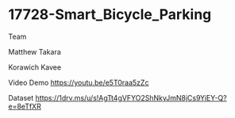 # 17728-Smart_Bicycle_Parking

Team

Matthew Takara

Korawich Kavee

Video Demo
https://youtu.be/e5T0raa5zZc

Dataset
https://1drv.ms/u/s!AgTt4gVFYO2ShNkyJmN8jCs9YiEY-Q?e=8eTfXR
